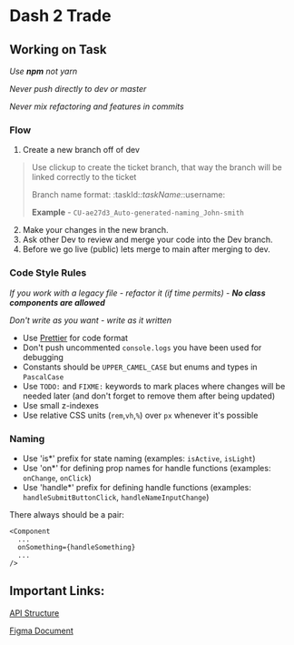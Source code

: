 # Dash 2 Trade

## Working on Task

*Use **npm** not yarn*

*Never push directly to dev or master*

*Never mix refactoring and features in commits*

### Flow

1. Create a new branch off of dev

> Use clickup to create the ticket branch, that way the branch will be linked correctly to the ticket
>
>Branch name format: :taskId:_:taskName:_:username:
>
> **Example** - `CU-ae27d3_Auto-generated-naming_John-smith`

2. Make your changes in the new branch.
3. Ask other Dev to review and merge your code into the Dev branch.
4. Before we go live (public) lets merge to main after merging to dev.

### Code Style Rules

*If you work with a legacy file - refactor it (if time permits) - **No class components are allowed***

*Don't write as you want - write as it written*

- Use [Prettier](https://prettier.io/) for code format
- Don't push uncommented `console.logs` you have been used for debugging
- Constants should be `UPPER_CAMEL_CASE` but enums and types in `PascalCase`
- Use `TODO:` and `FIXME:` keywords to mark places where changes will be needed later (and don't forget to remove them
  after being updated)
- Use small z-indexes
- Use relative CSS units (`rem`,`vh`,`%`) over `px` whenever it's possible

### Naming

- Use 'is*' prefix for state naming (examples: `isActive`, `isLight`)
- Use 'on*' for defining prop names for handle functions (examples: `onChange`, `onClick`)
- Use 'handle*' prefix for defining handle functions (examples: `handleSubmitButtonClick`, `handleNameInputChange`)

There always should be a pair:

    <Component
      ...
      onSomething={handleSomething}
      ...
    />

## Important Links:

[API Structure](https://d2t.info/api/v1/docs#/)

[Figma Document](https://www.figma.com/file/hiWQojvv5wUltAsHyU8a35/Dash2Trade?node-id=1%3A4046&t=2ttMrxGVJptd0YxA-1)
